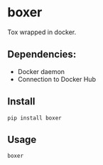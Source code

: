 # boxer
Tox wrapped in docker.

## Dependencies:
* Docker daemon
* Connection to Docker Hub

## Install
```
pip install boxer
```

## Usage
```
boxer
```

